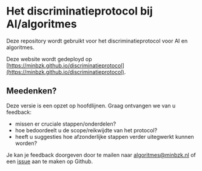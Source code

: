 # Het discriminatieprotocol bij AI/algoritmes 

Deze repository wordt gebruikt voor het discriminatieprotocol voor AI en algoritmes.

Deze website wordt gedeployd op [https://minbzk.github.io/discriminatieprotocol](https://minbzk.github.io/discriminatieprotocol). 

## Meedenken?
Deze versie is een opzet op hoofdlijnen. Graag ontvangen we van u feedback:
- missen er cruciale stappen/onderdelen?
- hoe bedoordeelt u de scope/reikwijdte van het protocol?
- heeft u suggesties hoe afzonderlijke stappen verder uitegwerkt kunnen worden?

 Je kan je feedback doorgeven door te mailen naar [algoritmes@minbzk.nl](mailto::algoritmes@minbzk.nl) of een [issue](https://github.com/MinBZK/discriminatieprotocol/issues) aan te maken op Github.

